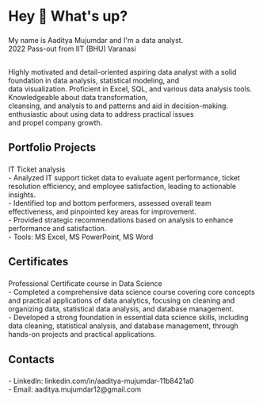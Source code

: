 <h1 align="left">Hey 👋 What's up?</h1>

###

<p align="left">My name is Aaditya Mujumdar and I'm a data analyst. <br>2022 Pass-out from IIT (BHU) Varanasi</p>

###

<h2 align="left"></h2>

###

<p align="left">Highly motivated and detail-oriented aspiring data analyst with a solid foundation in data analysis, statistical modeling, and<br>data visualization. Proficient in Excel, SQL, and various data analysis tools. Knowledgeable about data transformation,<br>cleansing, and analysis to and patterns and aid in decision-making. enthusiastic about using data to address practical issues<br>and propel company growth.</p>

###

<h2 align="left">Portfolio Projects</h2>

###

<p align="left">IT Ticket analysis<br>-  Analyzed IT support ticket data to evaluate agent performance, ticket resolution efficiency, and employee satisfaction, leading to actionable insights.<br>-  Identified top and bottom performers, assessed overall team effectiveness, and pinpointed key areas for improvement.<br>-  Provided strategic recommendations based on analysis to enhance performance and satisfaction.<br>-  Tools: MS Excel, MS PowerPoint, MS Word</p>

###

<h2 align="left">Certificates</h2>

###

<p align="left">Professional Certificate course in Data Science<br>-  Completed a comprehensive data science course covering core concepts and practical applications of data analytics, focusing on cleaning and organizing data, statistical data analysis, and database management.<br>-  Developed a strong foundation in essential data science skills, including data cleaning, statistical analysis, and database management, through hands-on projects and practical applications.</p>

###

<h2 align="left">Contacts</h2>

###

<p align="left">-  LinkedIn: linkedin.com/in/aaditya-mujumdar-11b8421a0<br>-  Email: aaditya.mujumdar12@gmail.com</p>

###

<div align="left">
</div>

###
